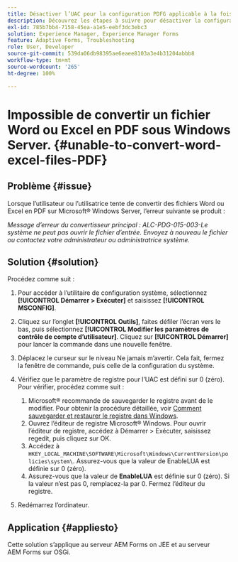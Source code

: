 ```yaml
---
title: Désactiver l’UAC pour la configuration PDFG applicable à la fois à JEE et OSGI
description: Découvrez les étapes à suivre pour désactiver la configuration UAC pour PDFG afin de corriger la conversion Word vers PDF.
exl-id: 785b7bb4-7158-45ea-a1e5-eebf3dc3ebc3
solution: Experience Manager, Experience Manager Forms
feature: Adaptive Forms, Troubleshooting
role: User, Developer
source-git-commit: 539da06db98395ae6eaee8103a3e4b31204abbb8
workflow-type: tm+mt
source-wordcount: '265'
ht-degree: 100%

---
```


# Impossible de convertir un fichier Word ou Excel en PDF sous Windows Server. {#unable-to-convert-word-excel-files-PDF}

## Problème {#issue}

Lorsque l’utilisateur ou l’utilisatrice tente de convertir des fichiers Word ou Excel en PDF sur Microsoft® Windows Server, l’erreur suivante se produit :

*Message d’erreur du convertisseur principal :*
*ALC-PDG-015-003-Le système ne peut pas ouvrir le fichier d’entrée. Envoyez à nouveau le fichier ou contactez votre administrateur ou administratrice système.*


## Solution {#solution}

Procédez comme suit :

1. Pour accéder à l’utilitaire de configuration système, sélectionnez **[!UICONTROL Démarrer > Exécuter]** et saisissez **[!UICONTROL MSCONFIG]**.
1. Cliquez sur l’onglet **[!UICONTROL Outils]**, faites défiler l’écran vers le bas, puis sélectionnez **[!UICONTROL Modifier les paramètres de contrôle de compte d’utilisateur]**. Cliquez sur **[!UICONTROL Démarrer]** pour lancer la commande dans une nouvelle fenêtre.
1. Déplacez le curseur sur le niveau Ne jamais m’avertir. Cela fait, fermez la fenêtre de commande, puis celle de la configuration du système.
1. Vérifiez que le paramètre de registre pour l’UAC est défini sur 0 (zéro). Pour vérifier, procédez comme suit :

   1. Microsoft® recommande de sauvegarder le registre avant de le modifier. Pour obtenir la procédure détaillée, voir [Comment sauvegarder et restaurer le registre dans Windows](https://support.microsoft.com/fr-fr/help/322756).
   1. Ouvrez l’éditeur de registre Microsoft® Windows. Pour ouvrir l’éditeur de registre, accédez à Démarrer > Exécuter, saisissez regedit, puis cliquez sur OK.
   1. Accédez à `HKEY_LOCAL_MACHINE\SOFTWARE\Microsoft\Windows\CurrentVersion\policies\system\`. Assurez-vous que la valeur de EnableLUA est définie sur 0 (zéro).
   1. Assurez-vous que la valeur de **EnableLUA** est définie sur 0 (zéro). Si la valeur n’est pas 0, remplacez-la par 0. Fermez l’éditeur du registre.

1. Redémarrez l’ordinateur.

## Application {#appliesto}

Cette solution s’applique au serveur AEM Forms on JEE et au serveur AEM Forms sur OSGi.
